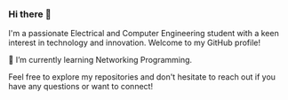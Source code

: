 ### Hi there 👋

I'm a passionate Electrical and Computer Engineering student with a keen interest in technology and innovation. Welcome to my GitHub profile! 

🌱 I’m currently learning Networking Programming.

Feel free to explore my repositories and don't hesitate to reach out if you have any questions or want to connect!
